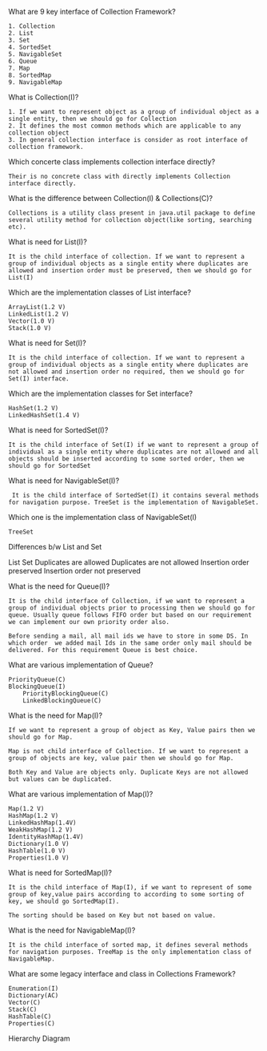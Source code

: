 ﻿What are 9 key interface of Collection Framework?

	1. Collection
	2. List
	3. Set
	4. SortedSet
	5. NavigableSet
	6. Queue
	7. Map
	8. SortedMap
	9. NavigableMap

What is Collection(I)?

	1. If we want to represent object as a group of individual object as a single entity, then we should go for Collection
	2. It defines the most common methods which are applicable to any collection object
	3. In general collection interface is consider as root interface of collection framework.

Which concerte class implements collection interface directly? 

	Their is no concrete class with directly implements Collection interface directly. 

What is the difference between Collection(I) & Collections(C)?

	Collections is a utility class present in java.util package to define several utility method for collection object(like sorting, searching etc).

What is need for List(I)?

	It is the child interface of collection. If we want to represent a group of individual objects as a single entity where duplicates are allowed and insertion order must be preserved, then we should go for List(I)

Which are the implementation classes of List interface?

	ArrayList(1.2 V)
	LinkedList(1.2 V)
	Vector(1.0 V)
	Stack(1.0 V)

What is need for Set(I)?

	It is the child interface of collection. If we want to represent a group of individual objects as a single entity where duplicates are not allowed and insertion order no required, then we should go for Set(I) interface.

Which are the implementation classes for Set interface?

	HashSet(1.2 V)
	LinkedHashSet(1.4 V)

What is need for SortedSet(I)?

	It is the child interface of Set(I) if we want to represent a group of individual as a single entity where duplicates are not allowed and all objects should be inserted according to some sorted order, then we should go for SortedSet

What is need for NavigableSet(I)?

	 It is the child interface of SortedSet(I) it contains several methods for navigation purpose. TreeSet is the implementation of NavigableSet. 

Which one is the implementation class of NavigableSet(I)

	TreeSet

Differences b/w List and Set

	
List
Set
Duplicates are allowed
Duplicates are not allowed
Insertion order preserved
Insertion order not preserved

What is the need for Queue(I)?

	It is the child interface of Collection, if we want to represent a group of individual objects prior to processing then we should go for queue. Usually queue follows FIFO order but based on our requirement we can implement our own priority order also.

	Before sending a mail, all mail ids we have to store in some DS. In which order  we added mail Ids in the same order only mail should be delivered. For this requirement Queue is best choice.

What are various implementation of Queue?

	PriorityQueue(C)
	BlockingQueue(I)
		PriorityBlockingQueue(C)
		LinkedBlockingQueue(C)

What is the need for Map(I)?

	If we want to represent a group of object as Key, Value pairs then we should go for Map.
	
	Map is not child interface of Collection. If we want to represent a group of objects are key, value pair then we should go for Map.

	Both Key and Value are objects only. Duplicate Keys are not allowed but values can be duplicated.

What are various implementation of Map(I)?

	Map(1.2 V) 
	HashMap(1.2 V)
	LinkedHashMap(1.4V)
	WeakHashMap(1.2 V)
	IdentityHashMap(1.4V)
	Dictionary(1.0 V)
	HashTable(1.0 V)
	Properties(1.0 V)

What is need for SortedMap(I)?

	It is the child interface of Map(I), if we want to represent of some group of key,value pairs according to according to some sorting of key, we should go SortedMap(I).

	The sorting should be based on Key but not based on value.

What is the need for NavigableMap(I)?

	It is the child interface of sorted map, it defines several methods for navigation purposes. TreeMap is the only implementation class of NavigableMap.

What are some legacy interface and class in Collections Framework?

	Enumeration(I)
	Dictionary(AC)
	Vector(C)
	Stack(C)
	HashTable(C)
	Properties(C)

Hierarchy Diagram

	
